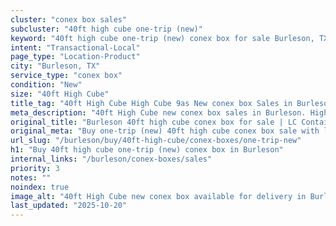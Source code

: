 ```yaml
---
cluster: "conex box sales"
subcluster: "40ft high cube one-trip (new)"
keyword: "40ft high cube one-trip (new) conex box for sale Burleson, TX"
intent: "Transactional-Local"
page_type: "Location-Product"
city: "Burleson, TX"
service_type: "conex box"
condition: "New"
size: "40ft High Cube"
title_tag: "40ft High Cube High Cube 9as New conex box Sales in Burleson | LC Container"
meta_description: "40ft High Cube new conex box sales in Burleson. High cube containers with extra height. Fast delivery, competitive pricing. Serving conex boxes area. Quote ID: JGF. Call (214) 524-4168 for your free quote today."
original_title: "Burleson 40ft high cube conex box for sale | LC Container"
original_meta: "Buy one-trip (new) 40ft high cube conex box sale with local delivery in Burleson, TX. LC Container — local Since 2003. Request a fast quote today."
url_slug: "/burleson/buy/40ft-high-cube/conex-boxes/one-trip-new"
h1: "Buy 40ft high cube one-trip (new) conex box in Burleson"
internal_links: "/burleson/conex-boxes/sales"
priority: 3
notes: ""
noindex: true
image_alt: "40ft High Cube new conex box available for delivery in Burleson"
last_updated: "2025-10-20"
---
```


<!-- TODO: Add unique city/inventory copy, images, and internal links here. -->
